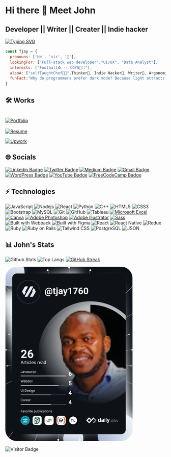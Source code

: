 
 # Hi there 👋 Meet John 

 ## Developer || Writer || Creater || Indie hacker   
[![Typing SVG](https://readme-typing-svg.demolab.com?font=Fira+Code&size=25&pause=1000&color=14FF15&background=000000&width=1200&lines=%5E%5%5D%2B%24expect(Ba-ig-pr-zA-CE-GI-PR-TV-Z0-9).not.toBe(John);Let's+talk+code)](https://git.io/typing-svg)

```javascript
const Tjay = {
  pronouns: ['He', 'sir', '🧑'],
  lookingFor: ['Full-stack web developer',"UI/UX", "Data Analyst"],
  interests: ["Football⚽ -- COYG🔴⚪"],
  alsoA: ["selfTaughtChef👨‍🍳",Thinker🤔, Indie Hacker💼, Writer📝, Argonomist🥬 ],  
  funFact:"Why do programmers prefer dark mode? Because light attracts bugs!"
}
```
## 🛠️ Works
<br>[![Portfolio](https://img.shields.io/badge/Portfolio-Check%20It%20Out-orange)](https://shiny-crumble-fa4316.netlify.app)<br><br>
[![Resume](https://img.shields.io/badge/Resume-View_or_Download-<COLOR>.svg)](https://drive.google.com/file/d/1CUeqcUi0WjjIruV_2f0k0tlLWDY6NDRY/view?usp=sharing)

[![Upwork](https://img.shields.io/badge/Upwork-Hire_me-14A800.svg)](https://www.upwork.com/freelancers/~01afcd660a1a10fc74?viewMode=1)



## 🌐 Socials
[![Linkedin Badge](https://img.shields.io/badge/-Linkedin-blue?style=flat-square&logo=Linkedin&logoColor=white)](https://www.linkedin.com/in/john-murianki-thiongo/)
[![Twitter Badge](https://img.shields.io/twitter/follow/TjayPod?style=social)](https://twitter.com/TjayPod)
[![Medium Badge](https://img.shields.io/badge/Medium-12100E?style=flat-square&logo=medium&logoColor=white&link=https://medium.com/@tjaymurianki)](https://medium.com/@tjaymurianki)
[![Gmail Badge](https://img.shields.io/badge/-Gmail.com-c14438?style=flat-square&logo=Gmail&logoColor=white&link=mailto:mcjthiongo@gmail.com)](mailto:mcthiongo@gmail.com)
[![WordPress Badge](https://img.shields.io/badge/WordPress-Visit%20My%20Blog-blue?style=flat-square&logo=wordpress)](https://thetjaypod.wordpress.com/)
[![YouTube Badge](https://img.shields.io/badge/YouTube-Visit%20My%20Channel-red?style=flat-square&logo=youtube)](https://www.youtube.com/channel/UCcEeMgWcGmDL6w5Ow22TALg)
[![FreeCodeCamp Badge](https://img.shields.io/badge/FreeCodeCamp-Visit%20My%20Profile-blue?style=flat-square&logo=freecodecamp)](https://www.freecodecamp.org/profile/tjay1760)



## ⚡ Technologies

![JavaScript](https://img.shields.io/badge/-JavaScript-black?style=flat-square&logo=javascript)
![Nodejs](https://img.shields.io/badge/-Nodejs-black?style=flat-square&logo=Node.js)
![React](https://img.shields.io/badge/-React-black?style=flat-square&logo=react)
![Python](https://img.shields.io/badge/-Python-black?style=flat-square&logo=Python)
![C++](https://img.shields.io/badge/-C++-00599C?style=flat-square&logo=c)
![HTML5](https://img.shields.io/badge/-HTML5-E34F26?style=flat-square&logo=html5&logoColor=white)
![CSS3](https://img.shields.io/badge/-CSS3-1572B6?style=flat-square&logo=css3)
![Bootstrap](https://img.shields.io/badge/-Bootstrap-563D7C?style=flat-square&logo=bootstrap)
![MySQL](https://img.shields.io/badge/-MySQL-black?style=flat-square&logo=mysql)
![Git](https://img.shields.io/badge/-Git-black?style=flat-square&logo=git)
![GitHub](https://img.shields.io/badge/-GitHub-181717?style=flat-square&logo=github)
![Tableau](https://img.shields.io/badge/-Tableau-E97627?logo=tableau&logoColor=white&style=flat-square)
[![Microsoft Excel](https://img.shields.io/badge/-Microsoft%20Excel-217346?logo=microsoft-excel&logoColor=white&style=flat-square)](https://www.microsoft.com/en-us/microsoft-365/excel)
[![Canva](https://img.shields.io/badge/-Canva-20A0F0?logo=canva&logoColor=white&style=flat-square)](https://www.canva.com/)
[![Adobe Photoshop](https://img.shields.io/badge/-Adobe%20Photoshop-31A8FF?logo=adobe-photoshop&logoColor=white&style=flat-square)](https://www.adobe.com/products/photoshop.html)
[![Adobe Illustrator](https://img.shields.io/badge/-Adobe%20Illustrator-FF9A00?logo=adobe-illustrator&logoColor=white&style=flat-square)](https://www.adobe.com/products/illustrator.html)
[![Sass](https://img.shields.io/badge/-Sass-CC6699?logo=sass&logoColor=white&style=flat-square)](https://sass-lang.com/)
![Built with Webpack](https://img.shields.io/badge/Webpack-blue?logo=webpack)
![Built with Figma](https://img.shields.io/badge/Figma-purple?logo=figma)
![React](https://img.shields.io/badge/React-blue?logo=react)
![React Native](https://img.shields.io/badge/React%20Native-blue?logo=react)
![Redux](https://img.shields.io/badge/Redux-purple?logo=redux)
![Ruby](https://img.shields.io/badge/Ruby-red?logo=ruby)
![Ruby on Rails](https://img.shields.io/badge/Ruby%20on%20Rails-red?logo=rubyonrails)
![Tailwind CSS](https://img.shields.io/badge/Tailwind%20CSS-blue?logo=tailwindcss)
![PostgreSQL](https://img.shields.io/badge/PostgreSQL-blue?logo=postgresql)
![JSON](https://img.shields.io/badge/JSON-orange?logo=json)



## 📊 John's Stats

![Github Stats](https://github-readme-stats.vercel.app/api?username=tjay1760&count_private=true&show_icons=true&include_all_commits=true)
![Top Langs](https://github-readme-stats.vercel.app/api/top-langs/?username=tjay1760&hide=TeX&layout=compact)
[![GitHub Streak](https://streak-stats.demolab.com/?user=tjay1760)](https://git.io/streak-stats)

<a href="https://app.daily.dev/tjay1760"><img src="https://github.com/tjay1760/tjay1760/blob/main/devcard.svg" width="400" alt="John's Dev Card"/></a>

![Visitor Badge](https://visitor-badge.laobi.icu/badge?page_id=tjay1760.tjay1760)
 
